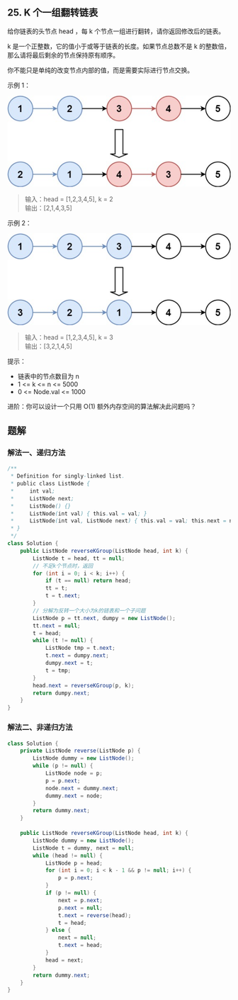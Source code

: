 ## 25. K 个一组翻转链表

给你链表的头节点 head ，每 k 个节点一组进行翻转，请你返回修改后的链表。

k 是一个正整数，它的值小于或等于链表的长度。如果节点总数不是 k 的整数倍，那么请将最后剩余的节点保持原有顺序。

你不能只是单纯的改变节点内部的值，而是需要实际进行节点交换。

 

示例 1：

![r1](./figs/reverse_ex1.jpg)

>输入：head = [1,2,3,4,5], k = 2  
>输出：[2,1,4,3,5]  


示例 2：

![r2](./figs/reverse_ex2.jpg)

>输入：head = [1,2,3,4,5], k = 3  
>输出：[3,2,1,4,5]  
 

提示：
- 链表中的节点数目为 n
- 1 <= k <= n <= 5000
- 0 <= Node.val <= 1000
 

进阶：你可以设计一个只用 O(1) 额外内存空间的算法解决此问题吗？


## 题解

### 解法一、递归方法

```java
/**
 * Definition for singly-linked list.
 * public class ListNode {
 *     int val;
 *     ListNode next;
 *     ListNode() {}
 *     ListNode(int val) { this.val = val; }
 *     ListNode(int val, ListNode next) { this.val = val; this.next = next; }
 * }
 */
class Solution {
    public ListNode reverseKGroup(ListNode head, int k) {
        ListNode t = head, tt = null;
        // 不足k个节点时，返回
        for (int i = 0; i < k; i++) {
            if (t == null) return head;
            tt = t;
            t = t.next;
        }
        // 分解为反转一个大小为k的链表和一个子问题
        ListNode p = tt.next, dumpy = new ListNode();
        tt.next = null;
        t = head;
        while (t != null) {
            ListNode tmp = t.next;
            t.next = dumpy.next;
            dumpy.next = t;
            t = tmp;
        }
        head.next = reverseKGroup(p, k);
        return dumpy.next;
    }
}
```


### 解法二、非递归方法

```java
class Solution {
    private ListNode reverse(ListNode p) {
        ListNode dummy = new ListNode();
        while (p != null) {
            ListNode node = p;
            p = p.next;
            node.next = dummy.next;
            dummy.next = node;
        }
        return dummy.next;
    }

    public ListNode reverseKGroup(ListNode head, int k) {
        ListNode dummy = new ListNode();
        ListNode t = dummy, next = null;
        while (head != null) {
            ListNode p = head;
            for (int i = 0; i < k - 1 && p != null; i++) {
                p = p.next;
            }
            if (p != null) {
                next = p.next;
                p.next = null;
                t.next = reverse(head);
                t = head;
            } else {
                next = null;
                t.next = head;
            }
            head = next;
        }
        return dummy.next;
    }
}
```